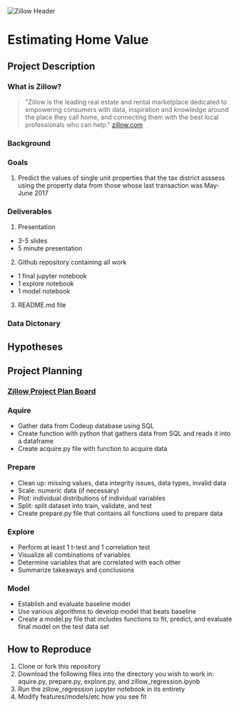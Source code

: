 ![Zillow Header](https://theme.zdassets.com/theme_assets/512712/5675f10a90572d0f4140b0b39e72e4905bce34ee.jpg)
# Estimating Home Value
## Project Description
### What is Zillow?
> "Zillow is the leading real estate and rental marketplace dedicated to empowering consumers with data, inspiration and knowledge around the place they call home, and connecting them with the best local professionals who can help." [zillow.com](https://www.zillow.com/z/corp/about/)
### Background

### Goals 
1. Predict the values of single unit properties that the tax district asssess using the property data from those whose last transaction was May-June 2017
  
### Deliverables
1. Presentation
- 3-5 slides
- 5 minute presentation
2. Github repository containing all work
- 1 final jupyter notebook 
- 1 explore notebook
- 1 model notebook
3. README.md file
### Data Dictonary

## Hypotheses

## Project Planning
### [Zillow Project Plan Board](www.trello.com)
### Aquire
* Gather data from Codeup database using SQL 
* Create function with python that gathers data from SQL and reads it into a dataframe
* Create acquire.py file with function to acquire data
### Prepare
* Clean up:  missing values, data integrity issues, data types, invalid data
* Scale: numeric data (if necessary)
* Plot: individual distributions of individual variables
* Split:  split dataset into train, validate, and test
* Create prepare.py file that contains all functions used to prepare data
### Explore
* Perform at least 1 t-test and 1 correlation test 
* Visualize all combinations of variables
* Determine variables that are correlated with each other
* Summarize takeaways and conclusions
### Model
* Establish and evaluate baseline model
* Use various algorithms to develop model that beats baseline
* Create a model.py file that includes functions to fit, predict, and evaluate final model on the test data set
## How to Reproduce
1. Clone or fork this repository
2. Download the following files into the directory you wish to work in: aquire.py, prepare.py, explore.py, and zillow_regression.ipynb
3. Run the zillow_regression jupyter notebook in its entirety
4. Modify features/models/etc how you see fit
